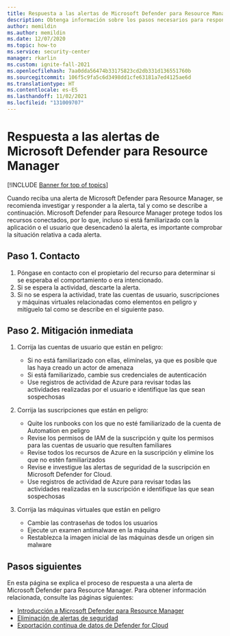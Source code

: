 ```yaml
---
title: Respuesta a las alertas de Microsoft Defender para Resource Manager
description: Obtenga información sobre los pasos necesarios para responder a las alertas de Microsoft Defender para Resource Manager.
author: memildin
ms.author: memildin
ms.date: 12/07/2020
ms.topic: how-to
ms.service: security-center
manager: rkarlin
ms.custom: ignite-fall-2021
ms.openlocfilehash: 7aa0dda56474b33175823cd2db331d136551760b
ms.sourcegitcommit: 106f5c9fa5c6d3498dd1cfe63181a7ed4125ae6d
ms.translationtype: HT
ms.contentlocale: es-ES
ms.lasthandoff: 11/02/2021
ms.locfileid: "131009707"
---
```

# <a name="respond-to-microsoft-defender-for-resource-manager-alerts"></a>Respuesta a las alertas de Microsoft Defender para Resource Manager

[!INCLUDE [Banner for top of topics](./includes/banner.md)]

Cuando reciba una alerta de Microsoft Defender para Resource Manager, se recomienda investigar y responder a la alerta, tal y como se describe a continuación. Microsoft Defender para Resource Manager protege todos los recursos conectados, por lo que, incluso si está familiarizado con la aplicación o el usuario que desencadenó la alerta, es importante comprobar la situación relativa a cada alerta.  


## <a name="step-1-contact"></a>Paso 1. Contacto

1. Póngase en contacto con el propietario del recurso para determinar si se esperaba el comportamiento o era intencionado.
1. Si se espera la actividad, descarte la alerta.
1. Si no se espera la actividad, trate las cuentas de usuario, suscripciones y máquinas virtuales relacionadas como elementos en peligro y mitíguelo tal como se describe en el siguiente paso.

## <a name="step-2-immediate-mitigation"></a>Paso 2. Mitigación inmediata 

1. Corrija las cuentas de usuario que están en peligro:
    - Si no está familiarizado con ellas, elimínelas, ya que es posible que las haya creado un actor de amenaza
    - Si está familiarizado, cambie sus credenciales de autenticación
    - Use registros de actividad de Azure para revisar todas las actividades realizadas por el usuario e identifique las que sean sospechosas

1. Corrija las suscripciones que están en peligro:
    - Quite los runbooks con los que no esté familiarizado de la cuenta de Automation en peligro
    - Revise los permisos de IAM de la suscripción y quite los permisos para las cuentas de usuario que resulten familiares
    - Revise todos los recursos de Azure en la suscripción y elimine los que no estén familiarizados
    - Revise e investigue las alertas de seguridad de la suscripción en Microsoft Defender for Cloud.
    - Use registros de actividad de Azure para revisar todas las actividades realizadas en la suscripción e identifique las que sean sospechosas

1. Corrija las máquinas virtuales que están en peligro
    - Cambie las contraseñas de todos los usuarios
    - Ejecute un examen antimalware en la máquina
    - Restablezca la imagen inicial de las máquinas desde un origen sin malware


## <a name="next-steps"></a>Pasos siguientes

En esta página se explica el proceso de respuesta a una alerta de Microsoft Defender para Resource Manager. Para obtener información relacionada, consulte las páginas siguientes:

- [Introducción a Microsoft Defender para Resource Manager](defender-for-resource-manager-introduction.md)
- [Eliminación de alertas de seguridad](alerts-suppression-rules.md)
- [Exportación continua de datos de Defender for Cloud](continuous-export.md)
